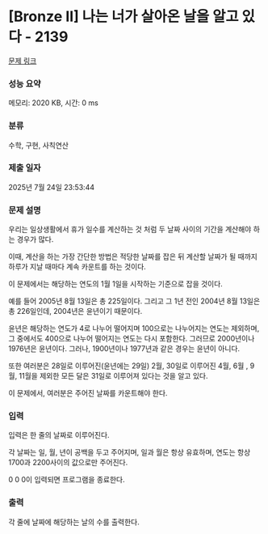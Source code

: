 # [Bronze II] 나는 너가 살아온 날을 알고 있다 - 2139 

[문제 링크](https://www.acmicpc.net/problem/2139) 

### 성능 요약

메모리: 2020 KB, 시간: 0 ms

### 분류

수학, 구현, 사칙연산

### 제출 일자

2025년 7월 24일 23:53:44

### 문제 설명

<p>우리는 일상생활에서 휴가 일수를 계산하는 것 처럼 두 날짜 사이의 기간을 계산해야 하는 경우가 많다.</p>

<p>이때, 계산을 하는 가장 간단한 방법은 적당한 날짜를 잡은 뒤 계산할 날짜가 될 때까지 하루가 지날 때마다 계속 카운트를 하는 것이다.</p>

<p>이 문제에서는 해당하는 연도의 1월 1일을 시작하는 기준으로 잡을 것이다.</p>

<p>예를 들어 2005년 8월 13일은 총 225일이다. 그리고 그 1년 전인 2004년 8월 13일은 총 226일인데, 2004년은 윤년이기 때문이다.</p>

<p>윤년은 해당하는 연도가 4로 나누어 떨어지며 100으로는 나누어지는 연도는 제외하며, 그 중에서도 400으로 나누어 떨어지는 연도는 다시 포함한다. 그러므로 2000년이나 1976년은 윤년이다. 그러나, 1900년이나 1977년과 같은 경우는 윤년이 아니다.</p>

<p>또한 여러분은 28일로 이루어진(윤년에는 29일) 2월, 30일로 이루어진 4월, 6월 , 9월, 11월을 제외한 모든 달은 31일로 이루어져 있다는 것을 알고 있다.</p>

<p>이 문제에서, 여러분은 주어진 날짜를 카운트해야 한다.</p>

### 입력 

 <p>입력은 한 줄의 날짜로 이루어진다.</p>

<p>각 날짜는 일, 월, 년이 공백을 두고 주어지며, 일과 월은 항상 유효하며, 연도는 항상 1700과 2200사이의 값으로만 주어진다.</p>

<p>0 0 0이 입력되면 프로그램을 종료한다.</p>

### 출력 

 <p>각 줄에 날짜에 해당하는 날의 수를 출력한다.</p>


